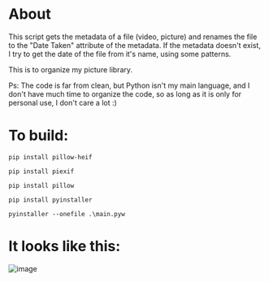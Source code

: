 # About
This script gets the metadata of a file (video, picture) and renames the file to the "Date Taken" attribute of the metadata. If the metadata doesn't exist, I try to get the date of the file from it's name, using some patterns.

This is to organize my picture library.

Ps: The code is far from clean, but Python isn't my main language, and I don't have much time to organize the code, so as long as it is only for personal use, I don't care a lot :) 

# To build:
```pip install pillow-heif```

```pip install piexif```

```pip install pillow```

```pip install pyinstaller```

```pyinstaller --onefile .\main.pyw```

# It looks like this:

![image](https://github.com/jotavital/organize-photos/assets/80636554/9323d528-6d55-4695-949c-881403c86921)
